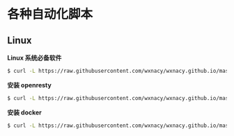 # 各种自动化脚本

## Linux

**Linux 系统必备软件**

```bash
$ curl -L https://raw.githubusercontent.com/wxnacy/wxnacy.github.io/master/shells/linux/linux_need.sh | bash
```

**安装 openresty**
```bash
$ curl -L https://raw.githubusercontent.com/wxnacy/wxnacy.github.io/master/shells/linux/install_openresty.sh | bash
```

**安装 docker**
```bash
$ curl -L https://raw.githubusercontent.com/wxnacy/wxnacy.github.io/master/shells/linux/install_docker.sh | bash
```
